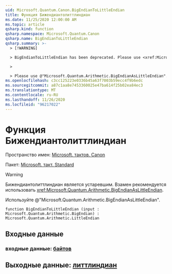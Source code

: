 ```yaml
---
uid: Microsoft.Quantum.Canon.BigEndianToLittleEndian
title: Функция Бижендиантолиттлиндиан
ms.date: 11/25/2020 12:00:00 AM
ms.topic: article
qsharp.kind: function
qsharp.namespace: Microsoft.Quantum.Canon
qsharp.name: BigEndianToLittleEndian
qsharp.summary: >-
  > [!WARNING]

  > BigEndianToLittleEndian has been deprecated. Please use <xref:Microsoft.Quantum.Arithmetic.BigEndianAsLittleEndian> instead.

  >

  > Please use @"Microsoft.Quantum.Arithmetic.BigEndianAsLittleEndian".
ms.openlocfilehash: c3cc125223e0336b45a63f7003b59ecc4f9b6edc
ms.sourcegitcommit: a87c1aa8e7453360025e47ba614f25b02ea84ec3
ms.translationtype: MT
ms.contentlocale: ru-RU
ms.lasthandoff: 11/26/2020
ms.locfileid: "96217022"
---
```

# <a name="bigendiantolittleendian-function"></a>Функция Бижендиантолиттлиндиан

Пространство имен: [Microsoft. тактов. Canon](xref:Microsoft.Quantum.Canon)

Пакет: [Microsoft. такт. Standard](https://nuget.org/packages/Microsoft.Quantum.Standard)


> [!WARNING]
> Бижендиантолиттлиндиан является устаревшим. Взамен рекомендуется использовать <xref:Microsoft.Quantum.Arithmetic.BigEndianAsLittleEndian>.
>
> Используйте @"Microsoft.Quantum.Arithmetic.BigEndianAsLittleEndian".



```qsharp
function BigEndianToLittleEndian (input : Microsoft.Quantum.Arithmetic.BigEndian) : Microsoft.Quantum.Arithmetic.LittleEndian
```


## <a name="input"></a>Входные данные

### <a name="input--bigendian"></a>входные данные: [байтов](xref:Microsoft.Quantum.Arithmetic.BigEndian)





## <a name="output--littleendian"></a>Выходные данные: [литтлиндиан](xref:Microsoft.Quantum.Arithmetic.LittleEndian)

